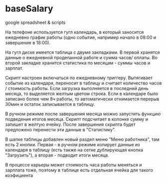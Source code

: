 # baseSalary
google spreadsheet &amp; scripts


На телефоне используется гугл календарь, в который заносится ежедневно график работы (одно событие, например начало в 08:00 и завершение в 18:00).

На гугл диске имеется таблица с двумя закладками. В первой хранятся данные о ежедневной проделанной работе и сумма часов/ оплаты. Во второй закладке хранится статистика по месяцам - суммы часов и зарплат.

Скрипт настроен включаться по ежедневному триггеру. Вытягивает событие из календаря, переносит в таблицу и считает количество часов / стоимость работы.
Если загрузка выполняется в последний день месяца, то выделяется желтым цветом строка. Если в календаре было записано более чем 8ч работы, то автоматически отнимается перерыв 30мин и остаток записывается в таблицу.

В ручном режиме после завершения месяца можно запустить функцию подведения итогов месяца. Скрипт подсчитает в колонке сумму и запишет в желтую ячейку. После завершения скрипта будет предложено перенести эти данные в "Статистику".

В шапке таблицы добавлен новый раздел меню "Меню работника", там есть 2 кнопки. Первая - в ручном режиме копирует данные из календаря в таблицу (есть также на сетке дублирующая кнопка "Загрузить"), а вторая - подводит итоги месяца.

В процессе карьеры может стоимость часа работы меняться и зарплата тоже, поэтому в таблице есть отдельная ячейка для такого коэфициента

